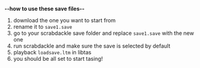 **--how to use these save files--**

1) download the one you want to start from
2) rename it to `save1.save`
3) go to your scrabdackle save folder and replace `save1.save` with the new one
4) run scrabdackle and make sure the save is selected by default
5) playback `loadsave.ltm` in libtas
6) you should be all set to start tasing!
